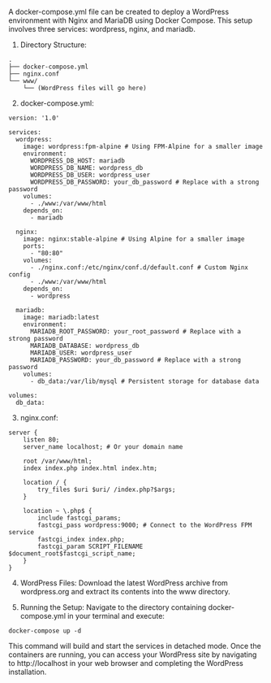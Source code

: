 A docker-compose.yml file can be created to deploy a WordPress environment with Nginx and MariaDB using Docker Compose. This setup involves three services: wordpress, nginx, and mariadb.

1. Directory Structure:
```
.
├── docker-compose.yml
├── nginx.conf
└── www/
    └── (WordPress files will go here)
```

2. docker-compose.yml:
```
version: '1.0'

services:
  wordpress:
    image: wordpress:fpm-alpine # Using FPM-Alpine for a smaller image
    environment:
      WORDPRESS_DB_HOST: mariadb
      WORDPRESS_DB_NAME: wordpress_db
      WORDPRESS_DB_USER: wordpress_user
      WORDPRESS_DB_PASSWORD: your_db_password # Replace with a strong password
    volumes:
      - ./www:/var/www/html
    depends_on:
      - mariadb

  nginx:
    image: nginx:stable-alpine # Using Alpine for a smaller image
    ports:
      - "80:80"
    volumes:
      - ./nginx.conf:/etc/nginx/conf.d/default.conf # Custom Nginx config
      - ./www:/var/www/html
    depends_on:
      - wordpress

  mariadb:
    image: mariadb:latest
    environment:
      MARIADB_ROOT_PASSWORD: your_root_password # Replace with a strong password
      MARIADB_DATABASE: wordpress_db
      MARIADB_USER: wordpress_user
      MARIADB_PASSWORD: your_db_password # Replace with a strong password
    volumes:
      - db_data:/var/lib/mysql # Persistent storage for database data

volumes:
  db_data:
```

3. nginx.conf:
```
server {
    listen 80;
    server_name localhost; # Or your domain name

    root /var/www/html;
    index index.php index.html index.htm;

    location / {
        try_files $uri $uri/ /index.php?$args;
    }

    location ~ \.php$ {
        include fastcgi_params;
        fastcgi_pass wordpress:9000; # Connect to the WordPress FPM service
        fastcgi_index index.php;
        fastcgi_param SCRIPT_FILENAME $document_root$fastcgi_script_name;
    }
}
```

4. WordPress Files:
Download the latest WordPress archive from wordpress.org and extract its contents into the www directory.

5. Running the Setup:
Navigate to the directory containing docker-compose.yml in your terminal and execute:
```
docker-compose up -d
```

This command will build and start the services in detached mode. Once the containers are running, you can access your WordPress site by navigating to http://localhost in your web browser and completing the WordPress installation. 

